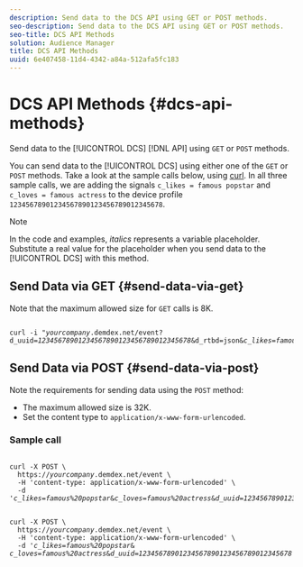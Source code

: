 ```yaml
---
description: Send data to the DCS API using GET or POST methods.
seo-description: Send data to the DCS API using GET or POST methods.
seo-title: DCS API Methods
solution: Audience Manager
title: DCS API Methods
uuid: 6e407458-11d4-4342-a84a-512afa5fc183
---
```


# DCS API Methods {#dcs-api-methods}

Send data to the [!UICONTROL DCS] [!DNL API] using `GET` or `POST` methods.

You can send data to the [!UICONTROL DCS] using either one of the `GET` or `POST` methods. Take a look at the sample calls below, using [curl](https://curl.haxx.se/). In all three sample calls, we are adding the signals `c_likes = famous popstar` and `c_loves = famous actress` to the device profile `12345678901234567890123456789012345678`.

>[!NOTE]
>
>In the code and examples, *italics* represents a variable placeholder. Substitute a real value for the placeholder when you send data to the [!UICONTROL DCS] with this method.

## Send Data via GET {#send-data-via-get}

Note that the maximum allowed size for `GET` calls is 8K.

<pre><code>
curl -i "<i>yourcompany</i>.demdex.net/event?
d_uuid=<i>12345678901234567890123456789012345678</i>&d_rtbd=json&<i>c_likes=famous%20popstar</i>&<i>c_loves=famous%20actress</i>"
</code></pre>

## Send Data via POST {#send-data-via-post}

Note the requirements for sending data using the `POST` method:

* The maximum allowed size is 32K.
* Set the content type to `application/x-www-form-urlencoded`.

### Sample call

<pre><code>
curl -X POST \ 
  https://<i>yourcompany</i>.demdex.net/event \ 
  -H 'content-type: application/x-www-form-urlencoded' \ 
  -d '<i>c_likes=famous%20popstar</i>&<i>c_loves=famous%20actress</i>&<i>d_uuid=12345678901234567890123456789012345678</i>'
</code></pre>

<pre><code>
curl -X POST \ 
  https://<i>yourcompany</i>.demdex.net/event \ 
  -H 'content-type: application/x-www-form-urlencoded' \ 
  -d '<i>c_likes=famous%20popstar</i>& <i>c_loves=famous%20actress</i>&<i>d_uuid=12345678901234567890123456789012345678</i>'
</code></pre>
